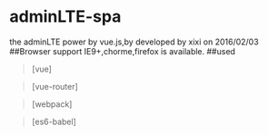 # adminLTE-spa
the adminLTE power by vue.js,by developed by xixi on 2016/02/03
##Browser support
IE9+,chorme,firefox is available.
##used
> [vue]

> [vue-router]

> [webpack]

> [es6-babel]

